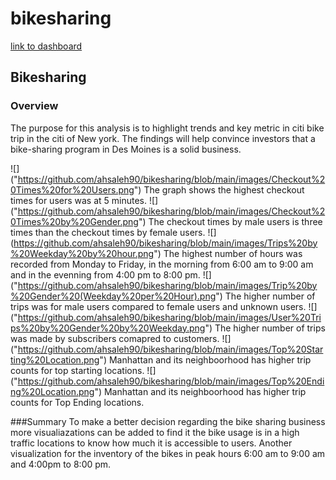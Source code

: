 # bikesharing
[link to dashboard](https://public.tableau.com/views/NYCBike_16227778570560/NYCCitiBike?:language=en-US&:display_count=n&:origin=viz_share_link)
## Bikesharing 
### Overview
The purpose for this analysis is to highlight trends and key metric in citi bike trip in the citi of New york. The findings will help convince investors that a bike-sharing program in Des Moines is a solid business.

![] ("https://github.com/ahsaleh90/bikesharing/blob/main/images/Checkout%20Times%20for%20Users.png")
The graph shows the highest checkout times for users was at 5 minutes.
![] ("https://github.com/ahsaleh90/bikesharing/blob/main/images/Checkout%20Times%20by%20Gender.png")
The checkout times by male users is three times than the checkout times by female users.
![] (https://github.com/ahsaleh90/bikesharing/blob/main/images/Trips%20by%20Weekday%20by%20hour.png")
The highest number of hours was recorded from Monday to Friday, in the morning from 6:00 am to 9:00 am and in the evenning from 4:00 pm to 8:00 pm.
![] ("https://github.com/ahsaleh90/bikesharing/blob/main/images/Trip%20by%20Gender%20(Weekday%20per%20Hour).png")
The higher number of trips was for male users compared to female users and unknown users.
![] ("https://github.com/ahsaleh90/bikesharing/blob/main/images/User%20Trips%20by%20Gender%20by%20Weekday.png")
The higher number of trips was made by subscribers comapred to customers.
![] ("https://github.com/ahsaleh90/bikesharing/blob/main/images/Top%20Starting%20Location.png")
Manhattan and its neighboorhood has higher trip counts for top starting locations.
![] ("https://github.com/ahsaleh90/bikesharing/blob/main/images/Top%20Ending%20Location.png")
Manhattan and its neighboorhood has higher trip counts for Top Ending locations.

###Summary
To make a better decision regarding the bike sharing business more visualiazations can be added to find it the bike usage is in a high traffic locations to know how much it is accessible to users. Another visualization for the inventory of the bikes in peak hours 6:00 am to 9:00 am and 4:00pm to 8:00 pm.




 




